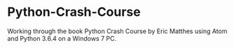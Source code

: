 # Python-Crash-Course
Working through the book Python Crash Course by Eric Matthes using Atom and Python 3.6.4 on a Windows 7 PC.
